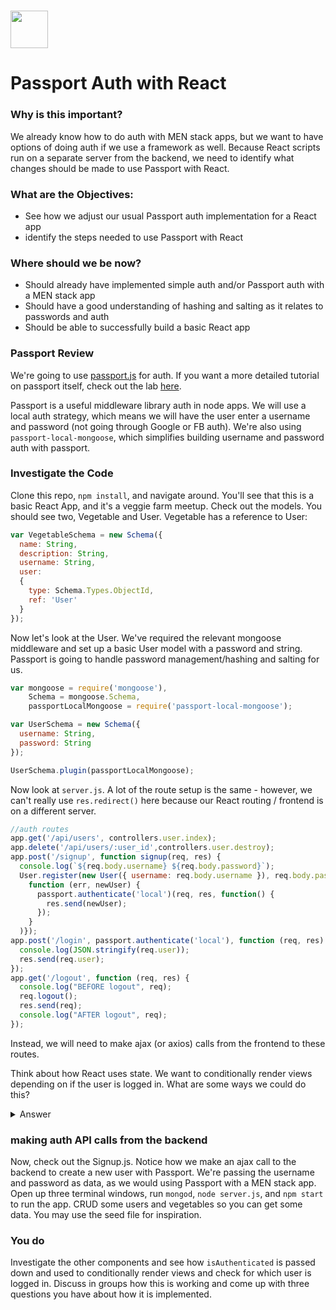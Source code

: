 # <img src="https://cloud.githubusercontent.com/assets/7833470/10899314/63829980-8188-11e5-8cdd-4ded5bcb6e36.png" height="60">

# Passport Auth with React

### Why is this important?

We already know how to do auth with MEN stack apps, but we want to have options of doing auth if we use a framework as well. Because React scripts run on a separate server from the backend, we need to identify what changes should be made to use Passport with React.

### What are the Objectives:

* See how we adjust our usual Passport auth implementation for a React app
* identify the steps needed to use Passport with React

### Where should we be now?

* Should already have implemented simple auth and/or Passport auth with a MEN stack app
* Should have a good understanding of hashing and salting as it relates to passwords and auth
* Should be able to successfully build a basic React app


### Passport Review

We're going to use [passport.js](http://passportjs.org/) for auth. If you want a more detailed tutorial on passport itself, check out the lab [here](https://github.com/SF-WDI-LABS/express-microblog-add-auth).

Passport is a useful middleware library auth in node apps. We will use a local auth strategy, which means we will have the user enter a username and password (not going through Google or FB auth). We're also using `passport-local-mongoose`, which simplifies building username and password auth with passport.

### Investigate the Code


Clone this repo, `npm install`, and navigate around. You'll see that this is a basic React App, and it's a veggie farm meetup. Check out the models. You should see two, Vegetable and User. Vegetable has a reference to User:

```js
var VegetableSchema = new Schema({
  name: String,
  description: String,
  username: String,
  user:
  {
    type: Schema.Types.ObjectId,
    ref: 'User'
  }
});
```

Now let's look at the User. We've required the relevant mongoose middleware and set up a basic User model with a password and string. Passport is going to handle password management/hashing and salting for us.

```js
var mongoose = require('mongoose'),
    Schema = mongoose.Schema,
    passportLocalMongoose = require('passport-local-mongoose');

var UserSchema = new Schema({
  username: String,
  password: String
});

UserSchema.plugin(passportLocalMongoose);
```

Now look at `server.js`.
A lot of the route setup is the same - however, we can't really use `res.redirect()` here because our React routing / frontend is on a different server.

```js
//auth routes
app.get('/api/users', controllers.user.index);
app.delete('/api/users/:user_id',controllers.user.destroy);
app.post('/signup', function signup(req, res) {
  console.log(`${req.body.username} ${req.body.password}`);
  User.register(new User({ username: req.body.username }), req.body.password,
    function (err, newUser) {
      passport.authenticate('local')(req, res, function() {
        res.send(newUser);
      });
    }
  )});
app.post('/login', passport.authenticate('local'), function (req, res) {
  console.log(JSON.stringify(req.user));
  res.send(req.user);
});
app.get('/logout', function (req, res) {
  console.log("BEFORE logout", req);
  req.logout();
  res.send(req);
  console.log("AFTER logout", req);
});
```

Instead, we will need to make ajax (or axios) calls from the frontend to these routes.

Think about how React uses state. We want to conditionally render views depending on if the user is logged in. What are some ways we could do this?

<details>
 <summary>Answer</summary>
 
We'll want to make some state property, `isAuthenticated`, and pass this down as props to child components as needed. We can then conditionally render components based on this.

</details>

### making auth API calls from the backend

Now, check out the Signup.js. Notice how we make an ajax call to the backend to create a new user with Passport. We're passing the username and password as data, as we would using Passport with a MEN stack app. Open up three terminal windows, run `mongod`, `node server.js`, and `npm start` to run the app. CRUD some users and vegetables so you can get some data. You may use the seed file for inspiration.

### You do

Investigate the other components and see how `isAuthenticated` is passed down and used to conditionally render views and check for which user is logged in. Discuss in groups how this is working and come up with three questions you have about how it is implemented.
